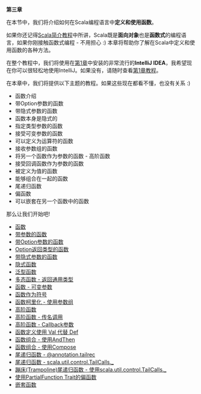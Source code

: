 **第三章**

在本节中，我们将介绍如何在Scala编程语言中**定义和使用函数**。

如果你还记得[Scala简介教程](0_2.md)中所讲，Scala既是**面向对象**也是**函数式**的编程语言，如果你刚接触函数式编程 - 不用担心 :) 本章将帮助你了解在Scala中定义和使用函数的各种方法。

在整个教程中，我们将使用在[第1章](1_1.md)中安装的非常流行的**IntelliJ IDEA**，我希望现在你可以很轻松地使用IntelliJ。如果没有，请随时查看[第1章教程](1_1.md)。

在本章中，我们将提供以下主题的教程。如果这些现在都看不懂，也没有关系 :)

- 函数介绍
- 带Option参数的函数
- 带隐式参数的函数
- 函数本身是隐式的
- 指定类型参数的函数
- 接受可变参数的函数
- 可以定义为运算符的函数
- 接收参数组的函数
- 将另一个函数作为参数的函数 - 高阶函数
- 接受回调函数作为参数的函数
- 被定义为值的函数
- 能够组合在一起的函数
- 尾递归函数
- 偏函数
- 可以嵌套在另一个函数中的函数

那么让我们开始吧!

- [函数](3_1.md)
- [带参数的函数](3_2.md)
- [带Option参数的函数](3_3.md)
- [Option返回类型的函数](3_4.md)
- [带隐式参数的函数](3_5.md)
- [隐式函数](3_6.md)
- [泛型函数](3_7.md)
- [多态函数 - 返回通用类型](3_8.md)
- [函数 - 可变参数](3_9.md)
- [函数作为符号](3_10.md)
- [函数柯里化 - 使用参数组](3_11.md)
- [高阶函数](3_12.md)
- [高阶函数 - 传名调用](3_13.md)
- [高阶函数 - Callback参数](3_14.md)
- [函数定义使用 Val 代替 Def](3_15.md)
- [函数组合 - 使用AndThen](3_16.md)
- [函数组合 - 使用Compose](3_17.md)
- [尾递归函数 - @annotation.tailrec](3_18.md)
- [尾递归函数 - scala.util.control.TailCalls._](3_19.md)
- [蹦床(Trampoline)尾递归函数 - 使用scala.util.control.TailCalls._](3_20.md)
- [使用PartialFunction Trait的偏函数](3_21.md)
- [嵌套函数](3_22.md)
